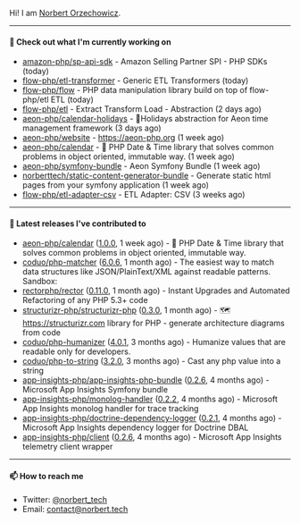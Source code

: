 Hi!
I am [Norbert Orzechowicz](https://norbert.tech/).

---

#### 👷 Check out what I'm currently working on

- [amazon-php/sp-api-sdk](https://github.com/amazon-php/sp-api-sdk) - Amazon Selling Partner SPI - PHP SDKs (today)
- [flow-php/etl-transformer](https://github.com/flow-php/etl-transformer) - Generic ETL Transformers (today)
- [flow-php/flow](https://github.com/flow-php/flow) - PHP data manipulation library build on top of flow-php/etl ETL  (today)
- [flow-php/etl](https://github.com/flow-php/etl) - Extract Transform Load - Abstraction (2 days ago)
- [aeon-php/calendar-holidays](https://github.com/aeon-php/calendar-holidays) - 🎄Holidays abstraction for Aeon time management framework  (3 days ago)
- [aeon-php/website](https://github.com/aeon-php/website) - https://aeon-php.org (1 week ago)
- [aeon-php/calendar](https://github.com/aeon-php/calendar) - 📅 PHP Date &amp; Time library that solves common problems in object oriented, immutable way.  (1 week ago)
- [aeon-php/symfony-bundle](https://github.com/aeon-php/symfony-bundle) - Aeon Symfony Bundle (1 week ago)
- [norberttech/static-content-generator-bundle](https://github.com/norberttech/static-content-generator-bundle) - Generate static html pages from your symfony application (1 week ago)
- [flow-php/etl-adapter-csv](https://github.com/flow-php/etl-adapter-csv) - ETL Adapter: CSV (3 weeks ago)

---

#### 🔭 Latest releases I've contributed to

- [aeon-php/calendar](https://github.com/aeon-php/calendar) ([1.0.0](https://github.com/aeon-php/calendar/releases/tag/1.0.0), 1 week ago) - 📅 PHP Date &amp; Time library that solves common problems in object oriented, immutable way. 
- [coduo/php-matcher](https://github.com/coduo/php-matcher) ([6.0.6](https://github.com/coduo/php-matcher/releases/tag/6.0.6), 1 month ago) - The easiest way to match data structures like JSON/PlainText/XML against readable patterns. Sandbox:
- [rectorphp/rector](https://github.com/rectorphp/rector) ([0.11.0](https://github.com/rectorphp/rector/releases/tag/0.11.0), 1 month ago) - Instant Upgrades and Automated Refactoring of any PHP 5.3&#43; code
- [structurizr-php/structurizr-php](https://github.com/structurizr-php/structurizr-php) ([0.3.0](https://github.com/structurizr-php/structurizr-php/releases/tag/0.3.0), 1 month ago) - 🗺 https://structurizr.com library for PHP - generate architecture diagrams from code
- [coduo/php-humanizer](https://github.com/coduo/php-humanizer) ([4.0.1](https://github.com/coduo/php-humanizer/releases/tag/4.0.1), 3 months ago) - Humanize values that are readable only for developers.
- [coduo/php-to-string](https://github.com/coduo/php-to-string) ([3.2.0](https://github.com/coduo/php-to-string/releases/tag/3.2.0), 3 months ago) - Cast any php value into a string 
- [app-insights-php/app-insights-php-bundle](https://github.com/app-insights-php/app-insights-php-bundle) ([0.2.6](https://github.com/app-insights-php/app-insights-php-bundle/releases/tag/0.2.6), 4 months ago) - Microsoft App Insights Symfony bundle 
- [app-insights-php/monolog-handler](https://github.com/app-insights-php/monolog-handler) ([0.2.2](https://github.com/app-insights-php/monolog-handler/releases/tag/0.2.2), 4 months ago) - Microsoft App Insights monolog handler for trace tracking
- [app-insights-php/doctrine-dependency-logger](https://github.com/app-insights-php/doctrine-dependency-logger) ([0.2.1](https://github.com/app-insights-php/doctrine-dependency-logger/releases/tag/0.2.1), 4 months ago) - Microsoft App Insights dependency logger for Doctrine DBAL
- [app-insights-php/client](https://github.com/app-insights-php/client) ([0.2.6](https://github.com/app-insights-php/client/releases/tag/0.2.6), 4 months ago) - Microsoft App Insights telemetry client wrapper

---

#### 📫 How to reach me

- Twitter: [@norbert_tech](https://twitter.com/norbert_tech)
- Email: [contact@norbert.tech](mailto://contact@norbert.tech)